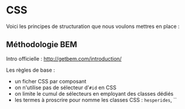 # CSS

Voici les principes de structuration que nous voulons mettres en place :

## Méthodologie BEM
Intro officielle : http://getbem.com/introduction/

Les règles de base :
- un ficher CSS par composant
- on n'utilise pas de sélecteur d'`#id` en CSS
- on limite le cumul de sélecteurs en employant des classes dédiés
- les termes à proscrire pour nomme les classes CSS : `hesperides`, ``
